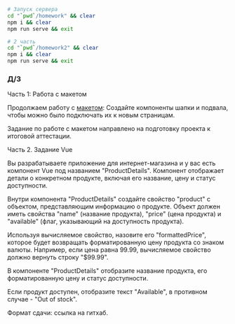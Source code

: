 ```bash
# Запуск сервера
cd "`pwd`/homework" && clear
npm i && clear
npm run serve && exit
```

```bash
# 2 часть
cd "`pwd`/homework2" && clear
npm i && clear
npm run serve && exit
```

### Д/З

Часть 1: Работа с макетом

Продолжаем работу
с [макетом](https://www.figma.com/file/okdYD45Tj2JpKsNASccUmf/Interior-Design-Webflow-Website-Template-(Community)-(Copy)-(Copy)?type=design&node-id=1-5&mode=design&t=ebkazpiG5BOth8x7-0):
Создайте компоненты шапки и подвала, чтобы можно было подключать их к новым страницам.

Задание по работе с макетом направлено на подготовку проекта к итоговой аттестации.

Часть 2. Задание Vue

Вы разрабатываете приложение для интернет-магазина и у вас есть компонент Vue под названием "ProductDetails". Компонент
отображает детали о конкретном продукте, включая его название, цену и статус доступности.

Внутри компонента "ProductDetails" создайте свойство "product" с объектом, представляющим информацию о продукте. Объект
должен иметь свойства "name" (название продукта), "price" (цена продукта) и "available" (флаг, указывающий на
доступность продукта).

Используя вычисляемое свойство, назовите его "formattedPrice", которое будет возвращать форматированную цену продукта со
знаком валюты. Например, если цена равна 99.99, вычисляемое свойство должно вернуть строку "$99.99".

В компоненте "ProductDetails" отобразите название продукта, его форматированную цену и статус доступности.

Если продукт доступен, отобразите текст "Available", в противном случае - "Out of stock".

Формат сдачи: ссылка на гитхаб.